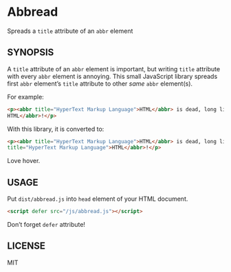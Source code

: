 Abbread
=======

Spreads a `title` attribute of an `abbr` element


SYNOPSIS
--------

A `title` attribute of an `abbr` element is important, but writing `title`
attribute with every `abbr` element is annoying. This small JavaScript library
spreads first `abbr` element’s `title` attribute to other *same* `abbr`
element(s).

For example:

```html
<p><abbr title="HyperText Markup Language">HTML</abbr> is dead, long live <abbr>
HTML</abbr>!</p>
```

With this library, it is converted to:

```html
<p><abbr title="HyperText Markup Language">HTML</abbr> is dead, long live <abbr
title="HyperText Markup Language">HTML</abbr>!</p>
```

Love hover.


USAGE
-----

Put `dist/abbread.js` into `head` element of your HTML document.

```html
<script defer src="/js/abbread.js"></script>
```

Don’t forget `defer` attribute!


LICENSE
-------

MIT
